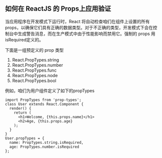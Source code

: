 ## 如何在 ReactJS 的 Props上应用验证

当应用程序在开发模式下运行时，React 将自动检查咱们在组件上设置的所有 props，以确保它们具有正确的数据类型。对于不正确的类型，开发模式下会在控制台中生成警告消息，而在生产模式中由于性能影响而禁用它。强制的 props 用 isRequired定义的。

下面是一组预定义的 prop 类型

1. React.PropTypes.string
2. React.PropTypes.number
3. React.PropTypes.func
4. React.PropTypes.node
5. React.PropTypes.bool

例如，咱们为用户组件定义了如下的propTypes

    import PropTypes from 'prop-types';
    class User extends React.Component {
      render() {
        return (
          <h1>Welcome, {this.props.name}</h1>
          <h2>Age, {this.props.age}
        );
      }
    }
    User.propTypes = {
      name: PropTypes.string.isRequired,
      age: PropTypes.number.isRequired
    };